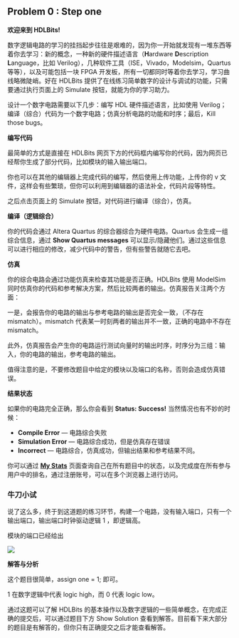 ## **Problem 0 : Step one**

**欢迎来到 HDLBits!**

数字逻辑电路的学习的挂挡起步往往是艰难的，因为你一开始就发现有一堆东西等着你去学习：新的概念，一种新的硬件描述语言（**H**ardware **D**escription **L**anguage，比如 Verilog），几种软件工具（ISE，Vivado，Modelsim，Quartus等等），以及可能包括一块 FPGA 开发板，所有一切都同时等着你去学习，学习曲线略微陡峭。好在 HDLBits 提供了在线练习简单数字的设计与调试的功能，只需要通过执行页面上的 Simulate 按钮，就能为你的学习助力。

设计一个数字电路需要以下几步：编写 HDL 硬件描述语言，比如使用 Verilog；编译（综合）代码为一个数字电路；仿真分析电路的功能和时序；最后，Kill those bugs。

**编写代码**

最简单的方式是直接在 HDLBits 网页下方的代码框内编写你的代码，因为网页已经帮你生成了部分代码，比如模块的输入输出端口。

你也可以在其他的编辑器上完成代码的编写，然后使用上传功能，上传你的 v 文件，这样会有些繁琐，但你可以利用到编辑器的语法补全，代码片段等特性。

之后点击页面上的 Simulate 按钮，对代码进行编译（综合），仿真。

**编译（逻辑综合）**

你的代码会通过 Altera Quartus 的综合器综合为硬件电路。Quartus 会生成一组综合信息，通过 **Show Quartus messages** 可以显示/隐藏他们。通过这些信息可以进行相应的修改，减少代码中的警告，但有些警告就随它去吧。

**仿真**

你的综合电路会通过功能仿真来检查其功能是否正确。HDLBits 使用 ModelSim 同时仿真你的代码和参考解决方案，然后比较两者的输出。仿真报告关注两个方面：

一是，会报告你的电路的输出与参考电路的输出是否完全一致，（不存在 mismatch）。mismatch 代表某一时刻两者的输出并不一致，正确的电路中不存在 mismatch。

此外，仿真报告会产生你的电路运行测试向量时的输出时序，时序分为三组：输入，你的电路的输出，参考电路的输出。

值得注意的是，不要修改题目中给定的模块以及端口的名称，否则会造成仿真错误。

**结果状态**

如果你的电路完全正确，那么你会看到 **Status: Success!** 当然情况也有不妙的时候：

* **Compile Error**
   — 电路综合失败
* **Simulation Error**
   — 电路综合成功，但是仿真存在错误
* **Incorrect**
   — 电路综合，仿真成功，但输出结果和参考结果不同。

你可以通过 [**My Stats**](https://link.zhihu.com/?target=https%3A//hdlbits.01xz.net/wiki/Special%3AVlgStats/Me) 页面查询自己在所有题目中的状态，以及完成度在所有参与用户中的排名，通过注册账号，可以在多个浏览器上进行访问。

### **牛刀小试**

说了这么多，终于到这道题的练习环节，构建一个电路，没有输入端口，只有一个输出端口，输出端口时钟驱动逻辑 1 ，即逻辑高。

模块的端口已经给出

![](https://pic4.zhimg.com/80/v2-45264a0344bd87dd313c1f6fe86a0b63_720w.jpg)

**解答与分析**

这个题目很简单，assign one = 1; 即可。

1 在数字逻辑中代表 logic high，而 0 代表 logic low。

通过这题可以了解 HDLBits 的基本操作以及数字逻辑的一些简单概念，在完成正确的提交后，可以通过题目下方 Show Solution 查看到解答。目前看下来大部分的题目是有解答的，但你只有正确提交之后才能查看解答。



